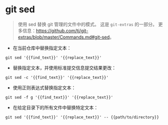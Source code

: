 # git sed

> 使用 sed 替换 git 管理的文件中的模式。
> 这是 `git-extras` 的一部分。
> 更多信息：<https://github.com/tj/git-extras/blob/master/Commands.md#git-sed>。

- 在当前仓库中替换指定文本：

`git sed '{{find_text}}' '{{replace_text}}'`

- 替换指定文本，并使用标准提交信息提交结果更改：

`git sed -c '{{find_text}}' '{{replace_text}}'`

- 使用正则表达式替换指定文本：

`git sed -f g '{{find_text}}' '{{replace_text}}'`

- 在给定目录下的所有文件中替换特定文本：

`git sed '{{find_text}}' '{{replace_text}}' -- {{path/to/directory}}`